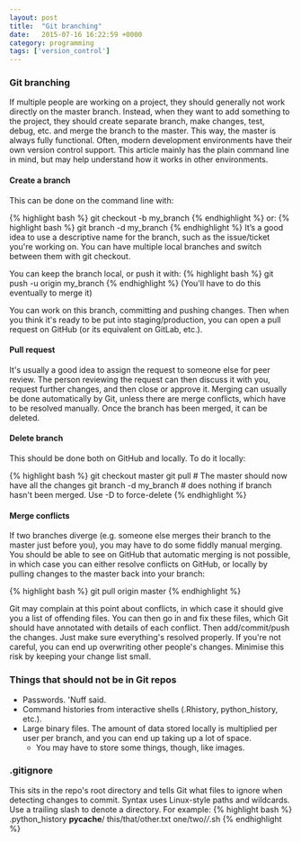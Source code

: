 ```yaml
---
layout: post
title:  "Git branching"
date:   2015-07-16 16:22:59 +0000
category: programming
tags: ['version_control']
---
```


### Git branching
If multiple people are working on a project, they should generally not work directly on the master branch. Instead, when they want to add something to the project, they should create separate branch, make changes, test, debug, etc. and merge the branch to the master. This way, the master is always fully functional. Often, modern development environments have their own version control support. This article mainly has the plain command line in mind, but may help understand how it works in other environments.

#### Create a branch
This can be done on the command line with:

{% highlight bash %}
    git checkout -b my_branch
{% endhighlight %}
or:
{% highlight bash %}
    git branch -d my_branch
{% endhighlight %}
It’s a good idea to use a descriptive name for the branch, such as the issue/ticket you're working on. You can have multiple local branches and switch between them with git checkout.

You can keep the branch local, or push it with:
{% highlight bash %}
    git push -u origin my_branch
{% endhighlight %}
(You'll have to do this eventually to merge it)

You can work on this branch, committing and pushing changes. Then when you think it's ready to be put into staging/production, you can open a pull request on GitHub (or its equivalent on GitLab, etc.).

#### Pull request
It's usually a good idea to assign the request to someone else for peer review. The person reviewing the request can then discuss it with you, request further changes, and then close or approve it. Merging can usually be done automatically by Git, unless there are merge conflicts, which have to be resolved manually. Once the branch has been merged, it can be deleted.

#### Delete branch
This should be done both on GitHub and locally. To do it locally:

{% highlight bash %}
    git checkout master
    git pull  # The master should now have all the changes
    git branch -d my_branch  # does nothing if branch hasn't been merged. Use -D to force-delete
{% endhighlight %}

#### Merge conflicts
If two branches diverge (e.g. someone else merges their branch to the master just before you), you may have to do some fiddly manual merging. You should be able to see on GitHub that automatic merging is not possible, in which case you can either resolve conflicts on GitHub, or locally by pulling changes to the master back into your branch:

{% highlight bash %}
    git pull origin master
{% endhighlight %}

Git may complain at this point about conflicts, in which case it should give you a list of offending files. You can then go in and fix these files, which Git should have annotated with details of each conflict. Then add/commit/push the changes. Just make sure everything's resolved properly. If you're not careful, you can end up overwriting other people's changes. Minimise this risk by keeping your change list small.

### Things that should not be in Git repos

- Passwords. 'Nuff said.
- Command histories from interactive shells (.Rhistory, python_history, etc.).
- Large binary files. The amount of data stored locally is multiplied per user per branch, and you can end up taking up a lot of space.
  - You may have to store some things, though, like images.

### .gitignore
This sits in the repo's root directory and tells Git what files to ignore when detecting changes to commit. Syntax uses Linux-style paths and wildcards. Use a trailing slash to denote a directory. For example:
{% highlight bash %}
    .python_history
    __pycache__/
    this/that/other.txt
    one/two/*/*.sh
{% endhighlight %}
